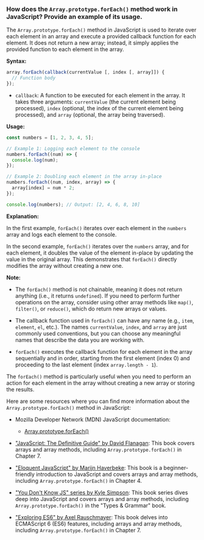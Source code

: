 ### How does the `Array.prototype.forEach()` method work in JavaScript? Provide an example of its usage.

The `Array.prototype.forEach()` method in JavaScript is used to iterate over each element in an array and execute a provided callback function for each element. It does not return a new array; instead, it simply applies the provided function to each element in the array.

**Syntax:**
```javascript
array.forEach(callback(currentValue [, index [, array]]) {
  // Function body
});
```

- `callback`: A function to be executed for each element in the array. It takes three arguments: `currentValue` (the current element being processed), `index` (optional, the index of the current element being processed), and `array` (optional, the array being traversed).

**Usage:**
```javascript
const numbers = [1, 2, 3, 4, 5];

// Example 1: Logging each element to the console
numbers.forEach((num) => {
  console.log(num);
});

// Example 2: Doubling each element in the array in-place
numbers.forEach((num, index, array) => {
  array[index] = num * 2;
});

console.log(numbers); // Output: [2, 4, 6, 8, 10]
```

**Explanation:**

In the first example, `forEach()` iterates over each element in the `numbers` array and logs each element to the console.

In the second example, `forEach()` iterates over the `numbers` array, and for each element, it doubles the value of the element in-place by updating the value in the original array. This demonstrates that `forEach()` directly modifies the array without creating a new one.

**Note:**
- The `forEach()` method is not chainable, meaning it does not return anything (i.e., it returns `undefined`). If you need to perform further operations on the array, consider using other array methods like `map()`, `filter()`, or `reduce()`, which do return new arrays or values.

- The callback function used in `forEach()` can have any name (e.g., `item`, `element`, `el`, etc.). The names `currentValue`, `index`, and `array` are just commonly used conventions, but you can choose any meaningful names that describe the data you are working with.

- `forEach()` executes the callback function for each element in the array sequentially and in order, starting from the first element (index 0) and proceeding to the last element (index `array.length - 1`).

The `forEach()` method is particularly useful when you need to perform an action for each element in the array without creating a new array or storing the results.

Here are some resources where you can find more information about the `Array.prototype.forEach()` method in JavaScript:

- Mozilla Developer Network (MDN) JavaScript documentation:
  - [Array.prototype.forEach()](https://developer.mozilla.org/en-US/docs/Web/JavaScript/Reference/Global_Objects/Array/forEach)

- ["JavaScript: The Definitive Guide" by David Flanagan](https://www.oreilly.com/library/view/javascript-the-definitive/9781449393854/): This book covers arrays and array methods, including `Array.prototype.forEach()` in Chapter 7. 

- ["Eloquent JavaScript" by Marijn Haverbeke](https://eloquentjavascript.net/): This book is a beginner-friendly introduction to JavaScript and covers arrays and array methods, including `Array.prototype.forEach()` in Chapter 4.

- ["You Don't Know JS" series by Kyle Simpson](https://github.com/getify/You-Dont-Know-JS/tree/2nd-ed/types%20%26%20grammar): This book series dives deep into JavaScript and covers arrays and array methods, including `Array.prototype.forEach()` in the "Types & Grammar" book.

- ["Exploring ES6" by Axel Rauschmayer](https://exploringjs.com/es6/): This book delves into ECMAScript 6 (ES6) features, including arrays and array methods, including `Array.prototype.forEach()` in Chapter 7.

